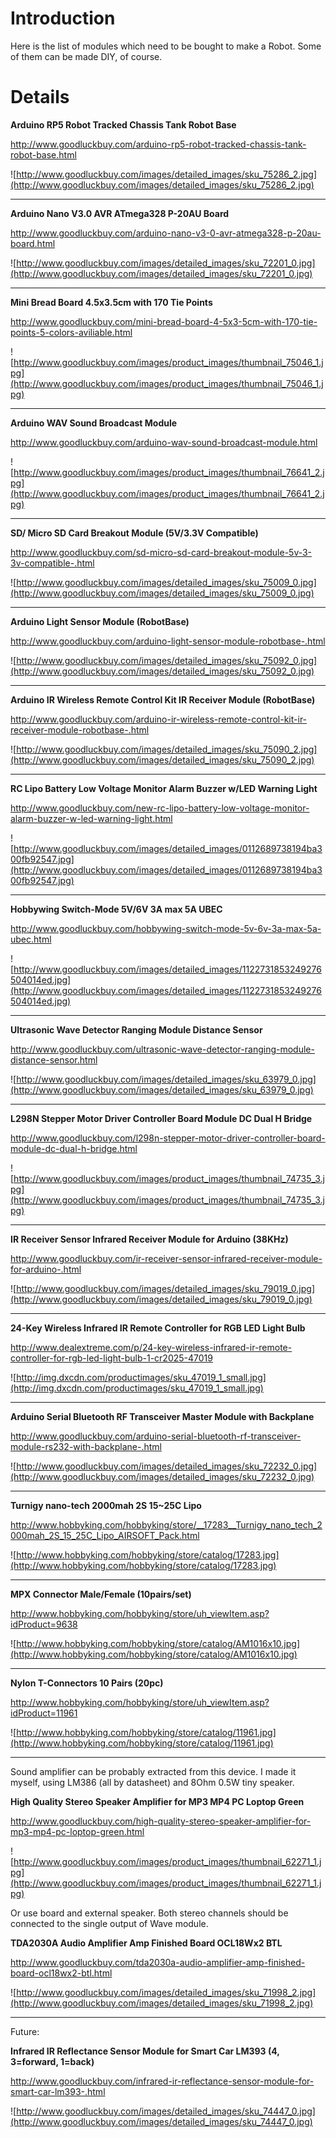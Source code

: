 # Introduction #

Here is the list of modules which need to be bought to make a Robot. Some of them can be made DIY, of course.

# Details #

**Arduino RP5 Robot Tracked Chassis Tank Robot Base**

http://www.goodluckbuy.com/arduino-rp5-robot-tracked-chassis-tank-robot-base.html

![http://www.goodluckbuy.com/images/detailed_images/sku_75286_2.jpg](http://www.goodluckbuy.com/images/detailed_images/sku_75286_2.jpg)

---

**Arduino Nano V3.0 AVR ATmega328 P-20AU Board**

http://www.goodluckbuy.com/arduino-nano-v3-0-avr-atmega328-p-20au-board.html

![http://www.goodluckbuy.com/images/detailed_images/sku_72201_0.jpg](http://www.goodluckbuy.com/images/detailed_images/sku_72201_0.jpg)

---

**Mini Bread Board 4.5x3.5cm with 170 Tie Points**

http://www.goodluckbuy.com/mini-bread-board-4-5x3-5cm-with-170-tie-points-5-colors-aviliable.html

![http://www.goodluckbuy.com/images/product_images/thumbnail_75046_1.jpg](http://www.goodluckbuy.com/images/product_images/thumbnail_75046_1.jpg)

---

**Arduino WAV Sound Broadcast Module**

http://www.goodluckbuy.com/arduino-wav-sound-broadcast-module.html

![http://www.goodluckbuy.com/images/product_images/thumbnail_76641_2.jpg](http://www.goodluckbuy.com/images/product_images/thumbnail_76641_2.jpg)

---

**SD/ Micro SD Card Breakout Module (5V/3.3V Compatible)**

http://www.goodluckbuy.com/sd-micro-sd-card-breakout-module-5v-3-3v-compatible-.html

![http://www.goodluckbuy.com/images/detailed_images/sku_75009_0.jpg](http://www.goodluckbuy.com/images/detailed_images/sku_75009_0.jpg)

---

**Arduino Light Sensor Module (RobotBase)**

http://www.goodluckbuy.com/arduino-light-sensor-module-robotbase-.html

![http://www.goodluckbuy.com/images/detailed_images/sku_75092_0.jpg](http://www.goodluckbuy.com/images/detailed_images/sku_75092_0.jpg)

---

**Arduino IR Wireless Remote Control Kit IR Receiver Module (RobotBase)**

http://www.goodluckbuy.com/arduino-ir-wireless-remote-control-kit-ir-receiver-module-robotbase-.html

![http://www.goodluckbuy.com/images/detailed_images/sku_75090_2.jpg](http://www.goodluckbuy.com/images/detailed_images/sku_75090_2.jpg)

---

**RC Lipo Battery Low Voltage Monitor Alarm Buzzer w/LED Warning Light**

http://www.goodluckbuy.com/new-rc-lipo-battery-low-voltage-monitor-alarm-buzzer-w-led-warning-light.html

![http://www.goodluckbuy.com/images/detailed_images/0112689738194ba300fb92547.jpg](http://www.goodluckbuy.com/images/detailed_images/0112689738194ba300fb92547.jpg)

---

**Hobbywing Switch-Mode 5V/6V 3A max 5A UBEC**

http://www.goodluckbuy.com/hobbywing-switch-mode-5v-6v-3a-max-5a-ubec.html

![http://www.goodluckbuy.com/images/detailed_images/1122731853249276504014ed.jpg](http://www.goodluckbuy.com/images/detailed_images/1122731853249276504014ed.jpg)

---

**Ultrasonic Wave Detector Ranging Module Distance Sensor**

http://www.goodluckbuy.com/ultrasonic-wave-detector-ranging-module-distance-sensor.html

![http://www.goodluckbuy.com/images/detailed_images/sku_63979_0.jpg](http://www.goodluckbuy.com/images/detailed_images/sku_63979_0.jpg)

---

**L298N Stepper Motor Driver Controller Board Module DC Dual H Bridge**

http://www.goodluckbuy.com/l298n-stepper-motor-driver-controller-board-module-dc-dual-h-bridge.html

![http://www.goodluckbuy.com/images/product_images/thumbnail_74735_3.jpg](http://www.goodluckbuy.com/images/product_images/thumbnail_74735_3.jpg)

---

**IR Receiver Sensor Infrared Receiver Module for Arduino (38KHz)**

http://www.goodluckbuy.com/ir-receiver-sensor-infrared-receiver-module-for-arduino-.html

![http://www.goodluckbuy.com/images/detailed_images/sku_79019_0.jpg](http://www.goodluckbuy.com/images/detailed_images/sku_79019_0.jpg)

---

**24-Key Wireless Infrared IR Remote Controller for RGB LED Light Bulb**

http://www.dealextreme.com/p/24-key-wireless-infrared-ir-remote-controller-for-rgb-led-light-bulb-1-cr2025-47019

![http://img.dxcdn.com/productimages/sku_47019_1_small.jpg](http://img.dxcdn.com/productimages/sku_47019_1_small.jpg)

---

**Arduino Serial Bluetooth RF Transceiver Master Module with Backplane**

http://www.goodluckbuy.com/arduino-serial-bluetooth-rf-transceiver-module-rs232-with-backplane-.html

![http://www.goodluckbuy.com/images/detailed_images/sku_72232_0.jpg](http://www.goodluckbuy.com/images/detailed_images/sku_72232_0.jpg)

---

**Turnigy nano-tech 2000mah 2S 15~25C Lipo**

http://www.hobbyking.com/hobbyking/store/__17283__Turnigy_nano_tech_2000mah_2S_15_25C_Lipo_AIRSOFT_Pack.html

![http://www.hobbyking.com/hobbyking/store/catalog/17283.jpg](http://www.hobbyking.com/hobbyking/store/catalog/17283.jpg)

---

**MPX Connector Male/Female (10pairs/set)**

http://www.hobbyking.com/hobbyking/store/uh_viewItem.asp?idProduct=9638

![http://www.hobbyking.com/hobbyking/store/catalog/AM1016x10.jpg](http://www.hobbyking.com/hobbyking/store/catalog/AM1016x10.jpg)

---

**Nylon T-Connectors 10 Pairs (20pc)**

http://www.hobbyking.com/hobbyking/store/uh_viewItem.asp?idProduct=11961

![http://www.hobbyking.com/hobbyking/store/catalog/11961.jpg](http://www.hobbyking.com/hobbyking/store/catalog/11961.jpg)

---

Sound amplifier can be probably extracted from this device. I made it myself, using LM386 (all by datasheet) and 8Ohm 0.5W tiny speaker.

**High Quality Stereo Speaker Amplifier for MP3 MP4 PC Loptop Green**

http://www.goodluckbuy.com/high-quality-stereo-speaker-amplifier-for-mp3-mp4-pc-loptop-green.html

![http://www.goodluckbuy.com/images/product_images/thumbnail_62271_1.jpg](http://www.goodluckbuy.com/images/product_images/thumbnail_62271_1.jpg)

Or use board and external speaker. Both stereo channels should be connected to the single output of Wave module.

**TDA2030A Audio Amplifier Amp Finished Board OCL18Wx2 BTL**

http://www.goodluckbuy.com/tda2030a-audio-amplifier-amp-finished-board-ocl18wx2-btl.html

![http://www.goodluckbuy.com/images/detailed_images/sku_71998_2.jpg](http://www.goodluckbuy.com/images/detailed_images/sku_71998_2.jpg)


---


Future:

**Infrared IR Reflectance Sensor Module for Smart Car LM393 (4, 3=forward, 1=back)**

http://www.goodluckbuy.com/infrared-ir-reflectance-sensor-module-for-smart-car-lm393-.html

![http://www.goodluckbuy.com/images/detailed_images/sku_74447_0.jpg](http://www.goodluckbuy.com/images/detailed_images/sku_74447_0.jpg)